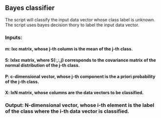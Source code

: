 ## Bayes classifier
The script will classify the input data vector whose class label is unknown. The script uses bayes decision thory to label the input data vector.

### Inputs: 
#### m: lxc matrix, whose j-th column is the mean of the j-th class.
#### S: lxlxc matrix, where S(:,:,j) corresponds to the covariance matrix of the normal distribution of the j-th class.
#### P: c-dimensional vector, whose j-th component is the a priori probability of the j-th class.
#### X: lxN matrix, whose columns are the data vectors to be classified.

### Output: N-dimensional vector, whose i-th element is the label of the class where the i-th data vector is classified.




